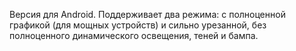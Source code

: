 Версия для Android. Поддерживает два режима: с полноценной графикой (для мощных устройств) и сильно урезанной, без полноценного динамического освещения, теней и бампа.
